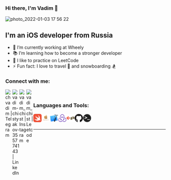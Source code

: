 ### Hi there, I'm Vadim 👋 

![photo_2022-01-03 17 56 22](https://user-images.githubusercontent.com/22453570/147945951-5f79588b-c7c4-4806-9b9b-e60f68a11ccb.jpeg)

## I'm an iOS developer from Russia
- 🚕 I’m currently working at Wheely
- 📚 I’m learning how to become a stronger developer
- 🥅 I like to practice on LeetCode
- ⚡ Fun fact: I love to travel 🧳  and snowboarding 🏂 

### Connect with me:
[<img align="left" alt="chvadim | Telegram" width="22px" src="https://cdn.jsdelivr.net/npm/simple-icons@v3/icons/telegram.svg" />][telegram]
[<img align="left" alt="vadim-chistyakov-355774143 | LinkedIn" width="22px" src="https://cdn.jsdelivr.net/npm/simple-icons@v3/icons/linkedin.svg" />][linkedin]
[<img align="left" alt="vadim_chist | Instagram" width="22px" src="https://cdn.jsdelivr.net/npm/simple-icons@v3/icons/instagram.svg" />][instagram]
[<img align="left" alt="vadim_chist | Leetcode" width="22px" src="https://cdn.jsdelivr.net/npm/simple-icons@v3/icons/leetcode.svg" />][leetcode]

<br />

### Languages and Tools:
[<img align="left" alt="Swift" width="26px" src="https://raw.githubusercontent.com/github/explore/80688e429a7d4ef2fca1e82350fe8e3517d3494d/topics/swift/swift.png" />][swift]
[<img align="left" alt="Objective-c" width="26px" src="https://raw.githubusercontent.com/github/explore/80688e429a7d4ef2fca1e82350fe8e3517d3494d/topics/objective-c/objective-c.png" />][objective-c]
[<img align="left" alt="Xcode" width="26px" src="https://raw.githubusercontent.com/github/explore/80688e429a7d4ef2fca1e82350fe8e3517d3494d/topics/xcode/xcode.png" />][xcode]
[<img align="left" alt="Redux" width="26px" src="https://raw.githubusercontent.com/github/explore/80688e429a7d4ef2fca1e82350fe8e3517d3494d/topics/redux/redux.png" />][redux]
[<img align="left" alt="Git" width="26px" src="https://raw.githubusercontent.com/github/explore/80688e429a7d4ef2fca1e82350fe8e3517d3494d/topics/git/git.png" />][webdevplaylist]
[<img align="left" alt="GitHub" width="26px" src="https://raw.githubusercontent.com/github/explore/78df643247d429f6cc873026c0622819ad797942/topics/github/github.png" />][webdevplaylist]
[<img align="left" alt="Terminal" width="26px" src="https://raw.githubusercontent.com/github/explore/80688e429a7d4ef2fca1e82350fe8e3517d3494d/topics/terminal/terminal.png" />][webdevplaylist]

<br />
<br />

---
[leetcode]: https://leetcode.com/Titaniys
[telegram]: https://t.me/chvadim
[instagram]: https://instagram.com/vadim_chist
[linkedin]: https://www.linkedin.com/in/vadim-chistyakov-355774143
[objective-c]: https://developer.apple.com/library/archive/documentation/Cocoa/Conceptual/ProgrammingWithObjectiveC/Introduction/Introduction.html
[swift]: https://www.swift.org
[xcode]: https://apps.apple.com/ru/app/xcode/id497799835?mt=12
[redux]: https://redux.js.org
[webdevplaylist]: https://www.youtube.com/playlist?list=PLkwxH9e_vrAJ0WbEsFA9W3I1W-g_BTsbt
